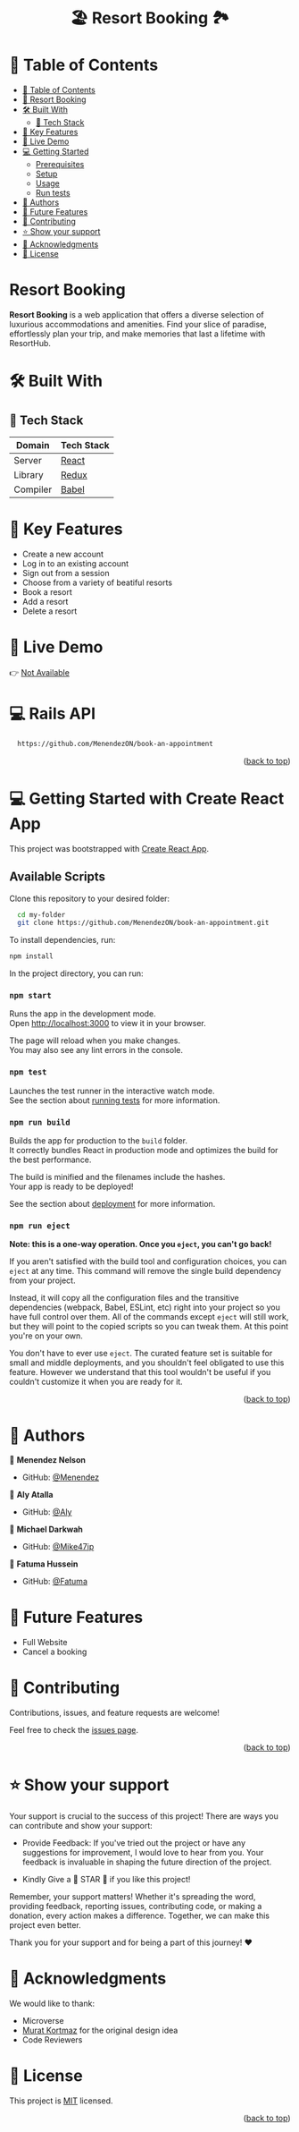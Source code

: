 <a name="readme-top"></a>

<div align="center">
  <h1><b> 🏖 Resort Booking 🏞 </b></h1>
</div>

<!-- TABLE OF CONTENTS -->

# 📗 Table of Contents

- [📗 Table of Contents](#-table-of-contents)
- [💸 Resort Booking ](#-resort-booking-)
- [🛠 Built With ](#-built-with-)
  - [📌 Tech Stack ](#-tech-stack-)
- [🎲 Key Features ](#-key-features-)
- [🚀 Live Demo](#-live-demo-)
- [💻 Getting Started ](#-getting-started-)
  - [Prerequisites](#prerequisites)
  - [Setup](#setup)
  - [Usage](#usage)
  - [Run tests](#run-tests)
- [👥 Authors ](#-authors-)
- [🔭 Future Features ](#-future-features-)
- [🤝 Contributing ](#-contributing-)
- [⭐️ Show your support ](#️-show-your-support-)
- [🙏 Acknowledgments ](#-acknowledgments-)
- [📝 License ](#-license-)

<!-- PROJECT DESCRIPTION -->

# Resort Booking <a name="about-project"></a>

**Resort Booking** is a web application that offers a diverse selection of luxurious accommodations and amenities. Find your slice of paradise, effortlessly plan your trip, and make memories that last a lifetime with ResortHub.


# 🛠 Built With <a name="built-with"></a>

## 📌 Tech Stack <a name="tech-stack"></a>

| Domain | Tech Stack |
|--------|--------|
| Server | <a href="https://github.com/facebook/create-react-app">React</a> |
| Library | <a href="https://redux.js.org/">Redux</a> |
| Compiler | <a href="https://babeljs.io/docs/">Babel</a> |

<!-- Features -->

# 🎲 Key Features <a name="key-features"></a>

- Create a new account
- Log in to an existing account
- Sign out from a session
- Choose from a variety of beatiful resorts
- Book a resort
- Add a resort
- Delete a resort

# 🚀 Live Demo <a name="live-demo"></a>

👉 [Not Available](https://....)

# 💻 Rails API <a name="rails-api"></a>

```sh
  https://github.com/MenendezON/book-an-appointment
```

<p align="right">(<a href="#readme-top">back to top</a>)</p>
<!-- GETTING STARTED -->

# 💻 Getting Started with Create React App <a name="getting-started"></a>

This project was bootstrapped with [Create React App](https://github.com/facebook/create-react-app).

## Available Scripts

Clone this repository to your desired folder:

```sh
  cd my-folder
  git clone https://github.com/MenendezON/book-an-appointment.git
```

To install dependencies, run:

```sh
npm install
```

In the project directory, you can run:

### `npm start`

Runs the app in the development mode.\
Open [http://localhost:3000](http://localhost:3000) to view it in your browser.

The page will reload when you make changes.\
You may also see any lint errors in the console.

### `npm test`

Launches the test runner in the interactive watch mode.\
See the section about [running tests](https://facebook.github.io/create-react-app/docs/running-tests) for more information.

### `npm run build`

Builds the app for production to the `build` folder.\
It correctly bundles React in production mode and optimizes the build for the best performance.

The build is minified and the filenames include the hashes.\
Your app is ready to be deployed!

See the section about [deployment](https://facebook.github.io/create-react-app/docs/deployment) for more information.

### `npm run eject`

**Note: this is a one-way operation. Once you `eject`, you can't go back!**

If you aren't satisfied with the build tool and configuration choices, you can `eject` at any time. This command will remove the single build dependency from your project.

Instead, it will copy all the configuration files and the transitive dependencies (webpack, Babel, ESLint, etc) right into your project so you have full control over them. All of the commands except `eject` will still work, but they will point to the copied scripts so you can tweak them. At this point you're on your own.

You don't have to ever use `eject`. The curated feature set is suitable for small and middle deployments, and you shouldn't feel obligated to use this feature. However we understand that this tool wouldn't be useful if you couldn't customize it when you are ready for it.


<p align="right">(<a href="#readme-top">back to top</a>)</p>

<!-- AUTHORS -->

# 👥 Authors <a name="authors"></a>

🤑 **Menendez Nelson**

- GitHub: [@Menendez](https://github.com/MenendezON)

🤑 **Aly Atalla**

- GitHub: [@Aly](https://github.com/AlyAtalla)

🤑 **Michael Darkwah**

- GitHub: [@Mike47ip](https://github.com/Mike47ip)

🤑 **Fatuma Hussein**

- GitHub: [@Fatuma](https://github.com/fatmahussein)

<!-- FUTURE FEATURES -->

# 🔭 Future Features <a name="future-features"></a>

  - Full Website
  - Cancel a booking

<!-- CONTRIBUTING -->

# 🤝 Contributing <a name="contributing"></a>

Contributions, issues, and feature requests are welcome!

Feel free to check the [issues page](https://github.com/MenendezON/book-an-appointment/issues).
 
<p align="right">(<a href="#readme-top">back to top</a>)</p>

<!-- SUPPORT -->

# ⭐️ Show your support <a name="support"></a>

Your support is crucial to the success of this project! There are ways you can contribute and show your support:

- Provide Feedback: If you've tried out the project or have any suggestions for improvement, I would love to hear from you. Your feedback is invaluable in shaping the future direction of the project.

- Kindly Give a 🌟 STAR 🌟 if you like this project!

Remember, your support matters! Whether it's spreading the word, providing feedback, reporting issues, contributing code, or making a donation, every action makes a difference. Together, we can make this project even better.

Thank you for your support and for being a part of this journey! ❤️

<!-- ACKNOWLEDGEMENTS -->

# 🙏 Acknowledgments <a name="acknowledgements"></a>

We would like to thank: 
- Microverse
- [Murat Kortmaz](https://www.behance.net/gallery/26425031/Vespa-Responsive-Redesign) for the original design idea
- Code Reviewers

<!-- LICENSE -->

# 📝 License <a name="license"></a>

This project is [MIT](https://github.com/MenendezON/book-an-appointment/blob/dev/LICENSE) licensed.

<p align="right">(<a href="#readme-top">back to top</a>)</p>